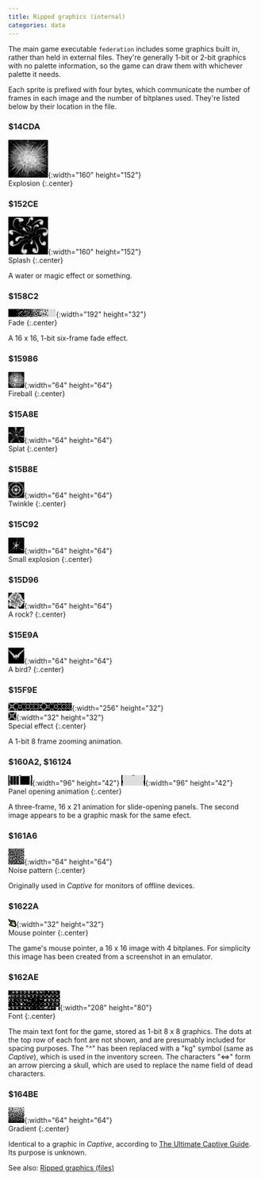 ```yaml
---
title: Ripped graphics (internal)
categories: data
---
```


The main game executable `federation` includes some graphics built in, rather
than held in external files. They're generally 1-bit or 2-bit graphics with no
palette information, so the game can draw them with whichever palette it needs.

Each sprite is prefixed with four bytes, which communicate the number of frames
in each image and the number of bitplanes used. They're listed below by their
location in the file.

### $14CDA

![Graphic at $14CDA](../images/14CDA.png "Graphic at $14CDA"){:width="160" height="152"}<br>
Explosion
{:.center}

### $152CE

![Graphic at $152CE](../images/152CE.png "Graphic at $152CE"){:width="160" height="152"}<br>
Splash
{:.center}

A water or magic effect or something.

### $158C2

![Graphic at $158C2](../images/158C2.png "Graphic at $158C2"){:width="192" height="32"}<br>
Fade
{:.center}

A 16 x 16, 1-bit six-frame fade effect.

### $15986

![Graphic at $15986](../images/15986.png "Graphic at $15986"){:width="64" height="64"}<br>
Fireball
{:.center}

### $15A8E

![Graphic at $15A8E](../images/15A8E.png "Graphic at $15A8E"){:width="64" height="64"}<br>
Splat
{:.center}

### $15B8E

![Graphic at $15B8E](../images/15B8E.png "Graphic at $15B8E"){:width="64" height="64"}<br>
Twinkle
{:.center}

### $15C92

![Graphic at $15C92](../images/15C92.png "Graphic at $15C92"){:width="64" height="64"}<br>
Small explosion
{:.center}

### $15D96

![Graphic at $15D96](../images/15D96.png "Graphic at $15D96"){:width="64" height="64"}<br>
A rock?
{:.center}

### $15E9A

![Graphic at $15E9A](../images/15E9A.png "Graphic at $15E9A"){:width="64" height="64"}<br>
A bird?
{:.center}

### $15F9E

![Graphic at $15F9E](../images/15F9E.png "Graphic at $15F9E"){:width="256" height="32"}<br>
![Graphic at $15F9E](../images/15F9E.gif "Graphic at $15F9E"){:width="32" height="32"}<br>
Special effect
{:.center}

A 1-bit 8 frame zooming animation.

### $160A2, $16124

![Graphic at $160A2](../images/160A2.png "Graphic at $160A2"){:width="96" height="42"} ![Graphic at $16124](../images/16124.png "Graphic at $16124"){:width="96" height="42"}<br>
Panel opening animation
{:.center}

A three-frame, 16 x 21 animation for slide-opening panels. The second image
appears to be a graphic mask for the same efect.

### $161A6

![Graphic at $161A6](../images/161A6.png "Graphic at $161A6"){:width="64" height="64"}<br>
Noise pattern
{:.center}

Originally used in _Captive_ for monitors of offline devices. 

### $1622A

![Graphic at $1622A](../images/Knightmare_pointer.png "Graphic at $1622A"){:width="32" height="32"}<br>
Mouse pointer
{:.center}

The game's mouse pointer, a 16 x 16 image with 4 bitplanes. For simplicity this
image has been created from a screenshot in an emulator.

### $162AE

![Graphic at $162AE](../images/162AE.png "Graphic at $162AE"){:width="208" height="80"}<br>
Font
{:.center}

The main text font for the game, stored as 1-bit 8 x 8 graphics. The dots at the
top row of each font are not shown, and are presumably included for spacing
purposes. The "^" has been replaced with a "kg" symbol (same as _Captive_),
which is used in the inventory screen. The characters "&lt;=&gt;" form an arrow
piercing a skull, which are used to replace the name field of dead characters.

### $164BE

![Graphic at $164BE](../images/164BE.png "Graphic at $164BE"){:width="64" height="64"}<br>
Gradient
{:.center}

Identical to a graphic in _Captive_, according to
[The Ultimate Captive Guide](https://captive.atari.org/Technical/InternalGfx/InternalGfx.php).
Its purpose is unknown.

See also: [Ripped graphics (files)](../data/graphics.html)

